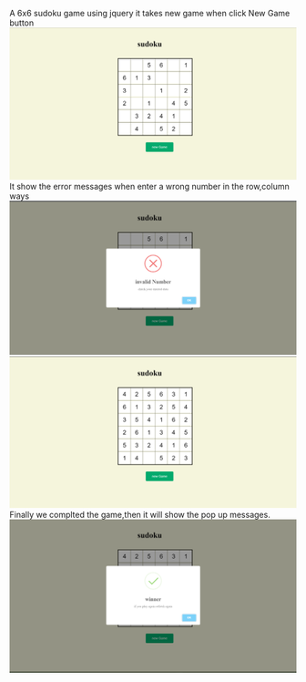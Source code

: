  A 6x6 sudoku game using jquery
 it takes new game when click New Game button
 ![image alt](https://github.com/Adilpk/6x6-sudoku-game/blob/cffc85d83d030852c63e77b69b888e36524dd3cd/sudoku1.png)
 It show the error messages when enter a wrong number in the row,column ways
 ![image alt](https://github.com/Adilpk/6x6-sudoku-game/blob/cffc85d83d030852c63e77b69b888e36524dd3cd/sudoku2.png)
 ![image alt](https://github.com/Adilpk/6x6-sudoku-game/blob/cffc85d83d030852c63e77b69b888e36524dd3cd/sudoku3.png)
 Finally we complted the game,then it will show the pop up messages.
 ![image alt](https://github.com/Adilpk/6x6-sudoku-game/blob/cffc85d83d030852c63e77b69b888e36524dd3cd/sudoku4.png)
 
